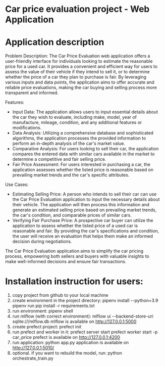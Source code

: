 # Car price evaluation project - Web Application

# Application description
Problem Description:
The Car Price Evaluation web application offers a user-friendly interface for individuals looking to estimate the reasonable price for a used car. It provides a convenient and efficient way for users to assess the value of their vehicle if they intend to sell it, or to determine whether the price of a car they plan to purchase is fair. By leveraging various inputs and data points, the application aims to offer accurate and reliable price evaluations, making the car buying and selling process more transparent and informed.

Features:
- Input Data: The application allows users to input essential details about the car they wish to evaluate, including make, model, year of manufacture, mileage, condition, and any additional features or modifications.
- Data Analysis: Utilizing a comprehensive database and sophisticated algorithms, the application processes the provided information to perform an in-depth analysis of the car's market value.
- Comparative Analysis: For users looking to sell their car, the application compares the entered data with similar cars available in the market to determine a competitive and fair selling price.
- Fair Price Assessment: For users interested in purchasing a car, the application assesses whether the listed price is reasonable based on prevailing market trends and the car's specific attributes.

Use Cases:
- Estimating Selling Price:
  A person who intends to sell their car can use the Car Price Evaluation application to input the necessary details about their vehicle. The application will then process this information and generate an estimated selling price based on prevailing market trends, the car's condition, and comparable prices of similar cars.
- Verifying Fair Purchase Price:
  A prospective car buyer can utilize the application to assess whether the listed price of a used car is reasonable and fair. By providing the car's specifications and condition, the user will receive an evaluation that helps them make an informed decision during negotiations.

The Car Price Evaluation application aims to simplify the car pricing process, empowering both sellers and buyers with valuable insights to make well-informed decisions and ensure fair transactions.


# Installation instruction for users:
1. copy project from github to your local machine
2. create environment in the project directory: 
    pipenv install --python=3.9
    pipenv run pip install -r requirements.txt 
3. run environment:
    pipenv shell
4. run mlflow (with correct environment):
    mlflow ui --backend-store-uri sqlite:///mlflow.db
    mlflow is available on http://127.0.0.1:5000
5. create prefect project:
    prefect init
6. run prefect and worker in it:
    prefect server start
    prefect worker start -p car_price
    prefect is available on http://127.0.0.1:4200 
7. run application:
    python app.py
    application is available on http://127.0.0.1:5010/
8. optional. if you want to rebuild the model, run:
    python orchestrate_train.py